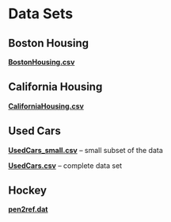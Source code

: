 # **Data Sets**


## Boston Housing

[**BostonHousing.csv**](https://raw.githubusercontent.com/ChicagoBoothML/DATA___BostonHousing/master/BostonHousing.csv)


## California Housing

[**CaliforniaHousing.csv**](https://raw.githubusercontent.com/ChicagoBoothML/DATA___CaliforniaHousing/master/CaliforniaHousing.csv) 


## Used Cars

[**UsedCars_small.csv**](https://raw.githubusercontent.com/ChicagoBoothML/DATA___UsedCars/master/UsedCars_small.csv) &ndash; small subset of the data

[**UsedCars.csv**](https://raw.githubusercontent.com/ChicagoBoothML/DATA___UsedCars/master/UsedCars.csv) &ndash; complete data set


## Hockey

[**pen2ref.dat**](https://raw.githubusercontent.com/ChicagoBoothML/DATA___Hockey/master/pen2ref.dat)